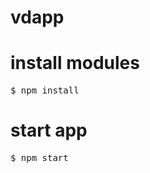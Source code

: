 # vdapp
<H1>install modules</H1>
<pre>$ npm install</pre>

<H1>start app</H1>
<pre>$ npm start</pre>
